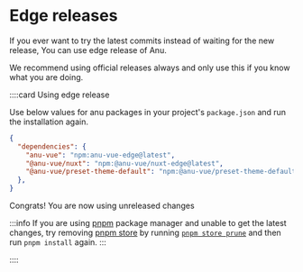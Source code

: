 # Edge releases

If you ever want to try the latest commits instead of waiting for the new release, You can use edge release of Anu.

We recommend using official releases always and only use this if you know what you are doing.

::::card Using edge release

Use below values for anu packages in your project's `package.json` and run the installation again.

```json
{
  "dependencies": {
    "anu-vue": "npm:anu-vue-edge@latest",
    "@anu-vue/nuxt": "npm:@anu-vue/nuxt-edge@latest",
    "@anu-vue/preset-theme-default": "npm:@anu-vue/preset-theme-default-edge@latest"
  },
}
```

Congrats! You are now using unreleased changes <i class="i-fluent-emoji-partying-face"></i>

:::info
If you are using [pnpm](https://pnpm.io/) package manager and unable to get the latest changes, try removing [pnpm store](https://pnpm.io/cli/store) by running [`pnpm store prune`](https://pnpm.io/cli/store#prune) and then run `pnpm install` again.
:::

::::

